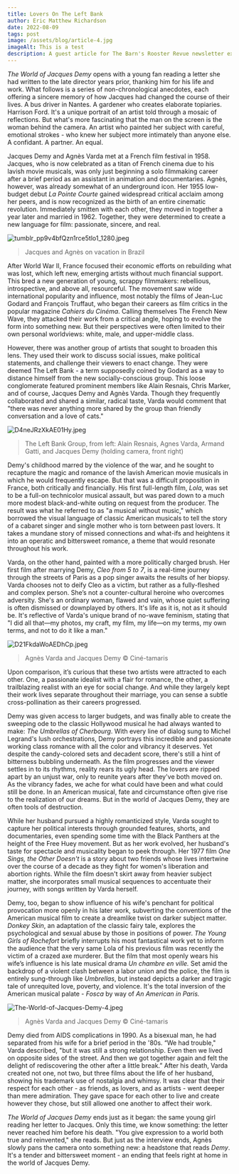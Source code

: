 ```yaml
---
title: Lovers On The Left Bank
author: Eric Matthew Richardson
date: 2022-08-09
tags: post
image: /assets/blog/article-4.jpg
imageAlt: This is a test
description: A guest article for The Barn's Rooster Revue newsletter exploring the partnership of Jacques Demy and Agnès Varda - the power couple behind so many French movie musicals - and the influence they had on each other's work.
---
```


*The World of Jacques Demy* opens with a young fan reading a letter she had written to the late director years prior, thanking him for his life and work. What follows is a series of non-chronological anecdotes, each offering a sincere memory of how Jacques had changed the course of their lives. A bus driver in Nantes. A gardener who creates elaborate topiaries. Harrison Ford. It's a unique portrait of an artist told through a mosaic of reflections. But what's more fascinating that the man on the screen is the woman behind the camera. An artist who painted her subject with careful, emotional strokes - who knew her subject more intimately than anyone else. A confidant. A partner. An equal.

Jacques Demy and Agnès Varda met at a French film festival in 1958. Jacques, who is now celebrated as a titan of French cinema due to his lavish movie musicals, was only just beginning a solo filmmaking career after a brief period as an assistant in animation and documentaries. Agnès, however, was already somewhat of an underground icon. Her 1955 low-budget debut *La Pointe Courte* gained widespread critical acclaim among her peers, and is now recognized as the birth of an entire cinematic revolution. Immediately smitten with each other, they moved in together a year later and married in 1962. Together, they were determined to create a new language for film: passionate, sincere, and real.

![tumblr_pp9v4bfQzn1rce5tlo1_1280.jpeg](https://64.media.tumblr.com/4b61cd1548565b502a17c1be6f0ddc14/tumblr_pp9v4bfQzn1rce5tlo1_1280.jpg)

>Jacques and Agnès on vacation in Brazil

After World War II, France focused their economic efforts on rebuilding what was lost, which left new, emerging artists without much financial support. This bred a new generation of young, scrappy filmmakers: rebellious, introspective, and above all, resourceful. The movement saw wide international popularity and influence, most notably the films of Jean-Luc Godard and François Truffaut, who began their careers as film critics in the popular magazine *Cahiers du Cinéma*. Calling themselves The French New Wave, they attacked their work from a critical angle, hoping to evolve the form into something new. But their perspectives were often limited to their own personal worldviews: white, male, and upper-middle class.

However, there was another group of artists that sought to broaden this lens. They used their work to discuss social issues, make political statements, and challenge their viewers to enact change. They were deemed The Left Bank - a term supposedly coined by Godard as a way to distance himself from the new socially-conscious group. This loose conglomerate featured prominent members like Alain Resnais, Chris Marker, and of course, Jacques Demy and Agnès Varda. Though they frequently collaborated and shared a similar, radical taste, Varda would comment that "there was never anything more shared by the group than friendly conversation and a love of cats."

![D4neJRzXkAE01Hy.jpeg](https://pbs.twimg.com/media/D4neJRzXkAE01Hy.jpg?format=jpg&name=orig)

> The Left Bank Group, from left: Alain Resnais, Agnes Varda, Armand Gatti, and Jacques Demy (holding camera, front right)

Demy's childhood marred by the violence of the war, and he sought to recapture the magic and romance of the lavish American movie musicals in which he would frequently escape. But that was a difficult proposition in France, both critically and financially. His first full-length film, *Lola*, was set to be a full-on technicolor musical assault, but was pared down to a much more modest black-and-white outing on request from the producer. The result was what he referred to as "a musical without music," which borrowed the visual language of classic American musicals to tell the story of a cabaret singer and single mother who is torn between past lovers. It takes a mundane story of missed connections and what-ifs and heightens it into an operatic and bittersweet romance, a theme that would resonate throughout his work.

Varda, on the other hand, painted with a more politically charged brush. Her first film after marrying Demy, *Cleo from 5 to 7*, is a real-time journey through the streets of Paris as a pop singer awaits the results of her biopsy. Varda chooses not to deify Cleo as a victim, but rather as a fully-fleshed and complex person. She’s not a counter-cultural heroine who overcomes adversity. She's an ordinary woman, flawed and vain, whose quiet suffering is often dismissed or downplayed by others. It's life as it is, not as it should be. It's reflective of Varda's unique brand of no-wave feminism, stating that "I did all that—my photos, my craft, my film, my life—on my terms, my own terms, and not to do it like a man."

![D21FkdaWoAEDhCp.jpeg](https://filmdaze.net/wp-content/uploads/2019/07/D21FkdaWoAEDhCp.jpg)

> Agnès Varda and Jacques Demy © Ciné-tamaris

Upon comparison, it’s curious that these two artists were attracted to each other. One, a passionate idealist with a flair for romance, the other, a trailblazing realist with an eye for social change. And while they largely kept their work lives separate throughout their marriage, you can sense a subtle cross-pollination as their careers progressed.

Demy was given access to larger budgets, and was finally able to create the sweeping ode to the classic Hollywood musical he had always wanted to make: *The Umbrellas of Cherbourg*. With every line of dialog sung to Michel Legrand's lush orchestrations, Demy portrays this incredible and passionate working class romance with all the color and vibrancy it deserves. Yet despite the candy-colored sets and decadent score, there's still a hint of bitterness bubbling underneath. As the film progresses and the viewer settles in to its rhythms, reality rears its ugly head. The lovers are ripped apart by an unjust war, only to reunite years after they've both moved on. As the vibrancy fades, we ache for what could have been and what could still be done. In an American musical, fate and circumstance often give rise to the realization of our dreams. But in the world of Jacques Demy, they are often tools of destruction.

While her husband pursued a highly romanticized style, Varda sought to capture her political interests through grounded features, shorts, and documentaries, even spending some time with the Black Panthers at the height of the Free Huey movement. But as her work evolved, her husband's taste for spectacle and musicality began to peek through. Her 1977 film *One Sings, the Other Doesn't* is a story about two friends whose lives intertwine over the course of a decade as they fight for women's liberation and abortion rights. While the film doesn't skirt away from heavier subject matter, she incorporates small musical sequences to accentuate their journey, with songs written by Varda herself.

Demy, too, began to show influence of his wife's penchant for political provocation more openly in his later work, subverting the conventions of the American musical film to create a dreamlike twist on darker subject matter. *Donkey Skin*, an adaptation of the classic fairy tale, explores the psychological and sexual abuse by those in positions of power. *The Young Girls of Rochefort* briefly interrupts his most fantastical work yet to inform the audience that the very same Lola of his previous film was recently the victim of a crazed axe murderer.  But the film that most openly wears his wife’s influence is his late musical drama *Un chambre en ville.* Set amid the backdrop of a violent clash between a labor union and the police, the film is entirely sung-through like *Umbrellas*, but instead depicts a darker and tragic tale of unrequited love, poverty, and violence. It's the total inversion of the American musical palate - *Fosca* by way of *An American in Paris.*

![The-World-of-Jacques-Demy-4.jpeg](https://www.filmlinc.org/wp-content/uploads/2019/11/The-World-of-Jacques-Demy-4.jpg)

> Agnès Varda and Jacques Demy © Ciné-tamaris

Demy died from AIDS complications in 1990. As a bisexual man, he had separated from his wife for a brief period in the '80s. “We had trouble," Varda described, "but it was still a strong relationship. Even then we lived on opposite sides of the street. And then we got together again and felt the delight of rediscovering the other after a little break.” After his death, Varda created not one, not two, but three films about the life of her husband, showing his trademark use of nostalgia and whimsy.  It was clear that their respect for each other - as friends, as lovers, and as artists - went deeper than mere admiration. They gave space for each other to live and create however they chose, but still allowed one another to affect their work.

*The World of Jacques Demy* ends just as it began: the same young girl reading her letter to Jacques. Only this time, we know something: the letter never reached him before his death. "You give expression to a world both true and reinvented," she reads. But just as the interview ends, Agnès slowly pans the camera onto something new: a headstone that reads *Demy*. It's a tender and bittersweet moment - an ending that feels right at home in the world of Jacques Demy.

